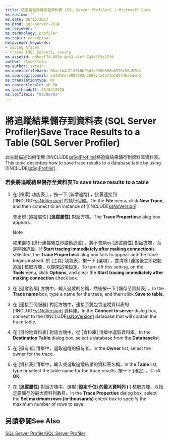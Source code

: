 ```yaml
---
title: 將追蹤結果儲存至資料表 (SQL Server Profiler) | Microsoft Docs
ms.custom: ''
ms.date: 06/13/2017
ms.prod: sql-server-2014
ms.reviewer: ''
ms.technology: profiler
ms.topic: conceptual
helpviewer_keywords:
- saving traces
- traces [SQL Server], saving
ms.assetid: edbecf74-683b-4e43-a1ef-7a3d5f5e27f6
author: stevestein
ms.author: sstein
ms.openlocfilehash: 08acfb4e7136f8b28d1c990d508b8578f96a57b8
ms.sourcegitcommit: ad4d92dce894592a259721a1571b1d8736abacdb
ms.translationtype: MT
ms.contentlocale: zh-TW
ms.lasthandoff: 08/04/2020
ms.locfileid: "87705701"
---
```

# <a name="save-trace-results-to-a-table-sql-server-profiler"></a><span data-ttu-id="ade95-102">將追蹤結果儲存到資料表 (SQL Server Profiler)</span><span class="sxs-lookup"><span data-stu-id="ade95-102">Save Trace Results to a Table (SQL Server Profiler)</span></span>
  <span data-ttu-id="ade95-103">此主題描述如何使用 [!INCLUDE[ssSqlProfiler](../../includes/sssqlprofiler-md.md)]將追蹤結果儲存到資料庫資料表。</span><span class="sxs-lookup"><span data-stu-id="ade95-103">This topic describes how to save trace results to a database table by using [!INCLUDE[ssSqlProfiler](../../includes/sssqlprofiler-md.md)].</span></span>  
  
### <a name="to-save-trace-results-to-a-table"></a><span data-ttu-id="ade95-104">若要將追蹤結果儲存至資料表</span><span class="sxs-lookup"><span data-stu-id="ade95-104">To save trace results to a table</span></span>  
  
1.  <span data-ttu-id="ade95-105">在 [檔案]  功能表上，按一下 [新增追蹤]  ，接著連接到 [!INCLUDE[ssNoVersion](../../includes/ssnoversion-md.md)] 的執行個體。</span><span class="sxs-lookup"><span data-stu-id="ade95-105">On the **File** menu, click **New Trace**, and then connect to an instance of [!INCLUDE[ssNoVersion](../../includes/ssnoversion-md.md)].</span></span>  
  
     <span data-ttu-id="ade95-106">會出現 [追蹤屬性] **[追蹤屬性]** 對話方塊。</span><span class="sxs-lookup"><span data-stu-id="ade95-106">The **Trace Properties**dialog box appears.</span></span>  
  
    > [!NOTE]  
    >  <span data-ttu-id="ade95-107">如果選取 [進行連接後立即啟動追蹤]  ，將不會顯示 [追蹤屬性]  對話方塊，而是開始追蹤。</span><span class="sxs-lookup"><span data-stu-id="ade95-107">If **Start tracing immediately after making connection**is selected, the **Trace Properties**dialog box fails to appear and the trace begins instead.</span></span> <span data-ttu-id="ade95-108">於 [工具]  功能表，按一下 [選項]  ，並清除 [連接後立即啟動追蹤]  核取方塊，以關閉這項設定。</span><span class="sxs-lookup"><span data-stu-id="ade95-108">To turn off this setting, on the **Tools**menu, click **Options**, and clear the **Start tracing immediately after making connection** check box.</span></span>  
  
2.  <span data-ttu-id="ade95-109">在 [追蹤名稱]  方塊中，輸入追蹤的名稱，然後按一下 [儲存至資料表]  。</span><span class="sxs-lookup"><span data-stu-id="ade95-109">In the **Trace name** box, type a name for the trace, and then click **Save to table**.</span></span>  
  
3.  <span data-ttu-id="ade95-110">在 [連接至伺服器]  對話方塊中，連接至將包含追蹤資料表的 [!INCLUDE[ssNoVersion](../../includes/ssnoversion-md.md)] 資料庫。</span><span class="sxs-lookup"><span data-stu-id="ade95-110">In the **Connect to server** dialog box, connect to the [!INCLUDE[ssNoVersion](../../includes/ssnoversion-md.md)] database that will contain the trace table.</span></span>  
  
4.  <span data-ttu-id="ade95-111">在 [目的地資料表]  對話方塊中，從 [資料庫]  清單中選取資料庫。</span><span class="sxs-lookup"><span data-stu-id="ade95-111">In the **Destination Table** dialog box, select a database from the **Database**list.</span></span>  
  
5.  <span data-ttu-id="ade95-112">在 [擁有者]  清單中，選取追蹤的擁有者。</span><span class="sxs-lookup"><span data-stu-id="ade95-112">In the **Owner** list, select the owner for the trace.</span></span>  
  
6.  <span data-ttu-id="ade95-113">在 [資料表]  清單中，輸入或選取追蹤結果的資料表名稱。</span><span class="sxs-lookup"><span data-stu-id="ade95-113">In the **Table** list, type or select the table name for the trace results.</span></span> <span data-ttu-id="ade95-114">按一下 [確定]  。</span><span class="sxs-lookup"><span data-stu-id="ade95-114">Click **OK.**</span></span>  
  
7.  <span data-ttu-id="ade95-115">在 [**追蹤屬性**] 對話方塊中，選取 [**設定千位) 的最大資料列 (** ] 核取方塊，以指定要儲存的最大資料列數目。</span><span class="sxs-lookup"><span data-stu-id="ade95-115">In the **Trace Properties** dialog box, select the **Set maximum rows (in thousands)** check box to specify the maximum number of rows to save.</span></span>  
  
## <a name="see-also"></a><span data-ttu-id="ade95-116">另請參閱</span><span class="sxs-lookup"><span data-stu-id="ade95-116">See Also</span></span>  
 [<span data-ttu-id="ade95-117">SQL Server Profiler</span><span class="sxs-lookup"><span data-stu-id="ade95-117">SQL Server Profiler</span></span>](sql-server-profiler.md)  
  
  
